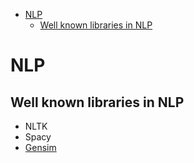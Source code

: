 <!--ts-->
   * [NLP](#nlp)
      * [Well known libraries in NLP](#well-known-libraries-in-nlp)

<!-- Added by: gil_diy, at: Sat 12 Feb 2022 10:35:00 IST -->

<!--te-->

# NLP 

## Well known libraries in NLP

* NLTK
* Spacy
* [Gensim](https://github.com/RaRe-Technologies/gensim)